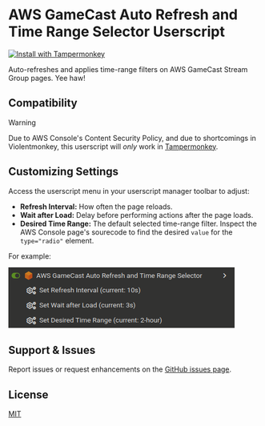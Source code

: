 # AWS GameCast Auto Refresh and Time Range Selector Userscript

[![Install with Tampermonkey](https://img.shields.io/badge/Install%20with-Tampermonkey-brightgreen)](https://raw.githubusercontent.com/toastercup/userscripts/refs/heads/main/aws-gamecast-auto-refresh-and-time-range-selector/aws-gamecast-auto-refresh-and-time-range-selector.user.js)

Auto-refreshes and applies time-range filters on AWS GameCast Stream Group pages. Yee haw!

## Compatibility

> [!WARNING]
> Due to AWS Console's Content Security Policy, and due to shortcomings in Violentmonkey, this userscript will *only* work in [Tampermonkey](https://www.tampermonkey.net/).

## Customizing Settings

Access the userscript menu in your userscript manager toolbar to adjust:

- **Refresh Interval:** How often the page reloads.
- **Wait after Load:** Delay before performing actions after the page loads.
- **Desired Time Range:** The default selected time-range filter. Inspect the AWS Console page's sourecode to find the desired `value` for the `type="radio"` element.

For example:

![Configuration options for the userscript](configuration.png)

## Support & Issues

Report issues or request enhancements on the [GitHub issues page](https://github.com/toastercup/userscripts/issues).

## License

[MIT](LICENSE)
